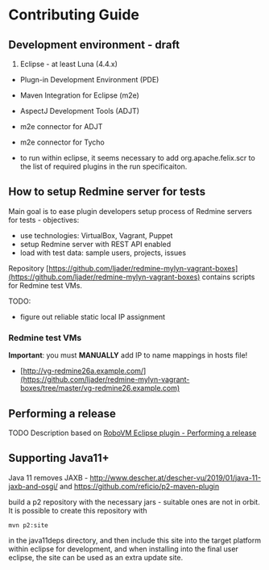 
# Contributing Guide

## Development environment - draft

1. Eclipse - at least Luna (4.4.x) 
- Plugn-in Development Environment (PDE)
- Maven Integration for Eclipse (m2e)
- AspectJ Development Tools (ADJT)
- m2e connector for ADJT
- m2e connector for Tycho

- to run within eclipse, it seems necessary to add org.apache.felix.scr to the list of required plugins in the run specificaiton.

## How to setup Redmine server for tests

Main goal is to ease plugin developers setup process of Redmine servers for tests - objectives:

* use technologies: VirtualBox, Vagrant, Puppet
* setup Redmine server with REST API enabled
* load with test data: sample users, projects, issues

Repository [https://github.com/ljader/redmine-mylyn-vagrant-boxes](https://github.com/ljader/redmine-mylyn-vagrant-boxes) contains scripts for Redmine test VMs.

TODO:

* figure out reliable static local IP assignment

### Redmine test VMs

**Important**: you must **MANUALLY** add IP to name mappings in hosts file!

* [http://vg-redmine26a.example.com/](https://github.com/ljader/redmine-mylyn-vagrant-boxes/tree/master/vg-redmine26.example.com)

## Performing a release

TODO Description based on [RoboVM Eclipse plugin - Performing a release](
https://github.com/robovm/robovm-eclipse/wiki/Performing-a-release)

## Supporting Java11+

Java 11 removes JAXB - http://www.descher.at/descher-vu/2019/01/java-11-jaxb-and-osgi/ and https://github.com/reficio/p2-maven-plugin

build a p2 repository with the necessary jars - suitable ones are not in orbit. It is possible to create this repository with 

   	mvn p2:site

in the java11deps directory, and then include this site into the target platform within eclipse for development, and when installing 
into the final user eclipse, the site can be used as an extra update site.


